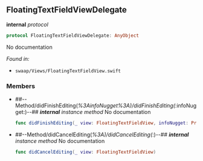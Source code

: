 ## FloatingTextFieldViewDelegate

**internal** *protocol*

```swift
protocol FloatingTextFieldViewDelegate: AnyObject
```

No documentation



*Found in:*

* `swaap/Views/FloatingTextFieldView.swift`


### Members



* ##--Method/didFinishEditing(_%3AinfoNugget%3A)/didFinishEditing(_:infoNugget:)--##
	***internal*** *instance method*
	No documentation
	```swift
	func didFinishEditing(_ view: FloatingTextFieldView, infoNugget: ProfileInfoNugget)
	```

* ##--Method/didCancelEditing(_%3A)/didCancelEditing(_:)--##
	***internal*** *instance method*
	No documentation
	```swift
	func didCancelEditing(_ view: FloatingTextFieldView)
	```


